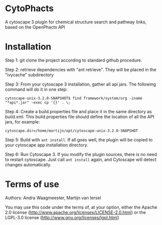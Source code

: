 CytoPhacts
=================

A cytoscape 3 plugin for chemical structure search and pathway links, 
based on the OpenPhacts API

Installation
=================

Step 1:
	git clone the project according to standard github procedure.
	
	
Step 2:
	retrieve dependencies with "ant retrieve". They will be placed in
	the "ivycache" subdirectory
	
Step 3: 
	From your cytoscape 3 installation, gather all api jars. 
	The following command will do it in one step:
	
	cytoscape-unix-3.2.0-SNAPSHOT$ find framework/system/org -iname "*api*.jar" -exec cp '{}' . \;
	
Step 4:
	Create a build.properties file and place it in the same directory as build.xml.
	This build.properties file should define the location of all the API jars, for example:
	
	cytoscape.dir=/home/martijn/opt/cytoscape-unix-3.2.0-SNAPSHOT

Step 5:
	Build with `ant install`. If all goes well, the plugin will be copied
	to your cytoscape app installation directory.

Step 6:
	Run Cytoscape 3. If you modify the plugin sources, there is no need to 
	restart cytoscape. Just call `ant install` again, and Cytoscape
	will detect changes automatically.

Terms of use
============

Authors: Andra Waagmeester, Martijn van Iersel

You may use this code under the terms of, at your option, either the 
Apache 2.0 license (http://www.apache.org/licenses/LICENSE-2.0.html)
or the LGPL-3.0 license (http://www.gnu.org/licenses/lgpl.html)